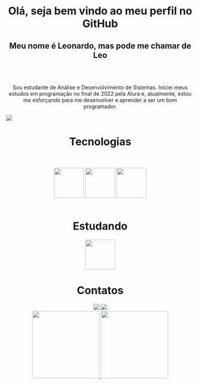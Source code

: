 <h1 align="center">Olá, seja bem vindo ao meu perfil no GitHub</h1> 

<h2 align="center">Meu nome é Leonardo, mas pode me chamar de Leo</h2> </br></br>
<div><p align="center">Sou estudante de Análise e Desenvolvimento de Sistemas. Iniciei meus estudos em programação no final de 2022 pela Alura e, atualmente, estou me esforçando para me desenvolver e aprender a ser um bom programador.</p> 
</div>

<img src="https://github.com/LeoGB09/LeoGB09/assets/103287763/d9fef352-1b58-496f-bd50-c7f81a3df2eb"/>



<h1 align="center">Tecnologias</h1></br>
</br>
<div align="center" ><img src="https://cdn.jsdelivr.net/gh/devicons/devicon/icons/html5/html5-plain-wordmark.svg" width="80px" height="80px"/> <img src="https://cdn.jsdelivr.net/gh/devicons/devicon/icons/javascript/javascript-original.svg" width="80px" height="80px"/> <img src="https://cdn.jsdelivr.net/gh/devicons/devicon/icons/css3/css3-original.svg" width="80px" height="80px"/>
</div></br>
<h1></h1>
<h1 align="center">Estudando</h1>
<div align="center" >
<img src="https://cdn.jsdelivr.net/gh/devicons/devicon/icons/c/c-original.svg" width="80px" height="80px"/>
</div>

<h1 align="center">Contatos</h1>
<div align="center">
  <a href = "leonardogoncalvesdebrito2019@gmail.com"><img loading="lazy" src="https://img.shields.io/badge/Gmail-D14836?style=for-the-badge&logo=gmail&logoColor=white" target="_blank"></a>
  <a href="https://www.linkedin.com/in/leonardo-gb/" target="_blank"><img loading="lazy" src="https://img.shields.io/badge/-LinkedIn-%230077B5?style=for-the-badge&logo=linkedin&logoColor=white" target="_blank"></a>
</div>

<div align="center">
<a href="https://github.com/LeoGB09">
<img loading="lazy" height="180em" src="https://github-readme-stats.vercel.app/api/top-langs/?username=LeoGB09&layout=compact&langs_count=7&theme=dracula"/>
<img loading="lazy" height="180em" src="https://github-readme-stats.vercel.app/api?username=LeoGB09&show_icons=true&theme=dracula&include_all_commits=true&count_private=true"/>
</div>
